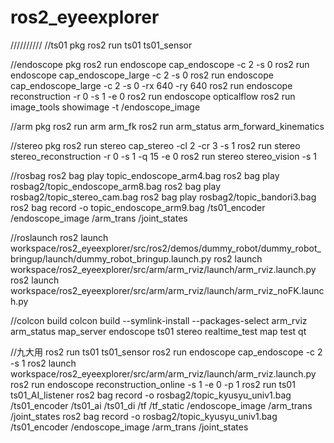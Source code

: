 # ros2_eyeexplorer
//////////
//ts01 pkg
ros2 run ts01 ts01_sensor

//endoscope pkg
ros2 run endoscope cap_endoscope -c 2  -s 0
ros2 run endoscope cap_endoscope_large -c 2  -s 0 
ros2 run endoscope cap_endoscope_large -c 2  -s 0 -rx 640 -ry 640 
ros2 run endoscope reconstruction -r 0 -s 1 -e 0
ros2 run endoscope opticalflow
ros2 run image_tools showimage -t /endoscope_image

//arm pkg
ros2 run arm arm_fk
ros2 run arm_status arm_forward_kinematics

//stereo pkg
ros2 run stereo cap_stereo  -cl 2 -cr 3 -s 1
ros2 run stereo stereo_reconstruction  -r 0 -s 1 -q 15 -e 0
ros2 run stereo stereo_vision -s 1

//rosbag
ros2 bag play topic_endoscope_arm4.bag
ros2 bag play rosbag2/topic_endoscope_arm8.bag
ros2 bag play rosbag2/topic_stereo_cam.bag 
ros2 bag play rosbag2/topic_bandori3.bag
ros2 bag record -o topic_endoscope_arm9.bag /ts01_encoder /endoscope_image /arm_trans /joint_states

//roslaunch
ros2 launch workspace/ros2_eyeexplorer/src/ros2/demos/dummy_robot/dummy_robot_bringup/launch/dummy_robot_bringup.launch.py
ros2 launch workspace/ros2_eyeexplorer/src/arm/arm_rviz/launch/arm_rviz.launch.py
ros2 launch workspace/ros2_eyeexplorer/src/arm/arm_rviz/launch/arm_rviz_noFK.launch.py

//colcon build
colcon build --symlink-install --packages-select arm_rviz arm_status map_server endoscope ts01 stereo realtime_test map test qt

//九大用
ros2 run ts01 ts01_sensor
ros2 run endoscope cap_endoscope -c 2 -s 1
ros2 launch workspace/ros2_eyeexplorer/src/arm/arm_rviz/launch/arm_rviz.launch.py
ros2 run endoscope reconstruction_online -s 1 -e 0 -p 1
ros2 run ts01 ts01_AI_listener 
ros2 bag record -o rosbag2/topic_kyusyu_univ1.bag /ts01_encoder /ts01_ai /ts01_di /tf /tf_static /endoscope_image /arm_trans /joint_states
ros2 bag record -o rosbag2/topic_kyusyu_univ1.bag /ts01_encoder /endoscope_image /arm_trans /joint_states